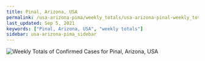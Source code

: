 ```yaml
---
title: Pinal, Arizona, USA
permalink: /usa-arizona-pima/weekly_totals/usa-arizona-pinal-weekly_totals.html
last_updated: Sep 5, 2021
keywords: ["Pinal, Arizona, USA", "weekly totals"]
sidebar: usa-arizona-pima_sidebar
---
```


![Weekly Totals of Confirmed Cases for Pinal, Arizona, USA](/covid_tracker/images/graphs/usa-arizona-pinal-weekly_totals_graph.png)
